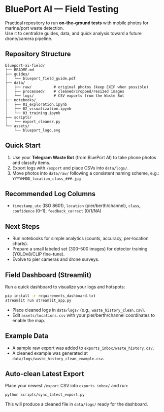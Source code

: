 # BluePort AI — Field Testing

Practical repository to run **on-the-ground tests** with mobile photos for marine/port waste detection.  
Use it to centralize guides, data, and quick analysis toward a future drone/camera pipeline.

## Repository Structure
```
blueport-ai-field/
├── README.md
├── guides/
│   └── blueport_field_guide.pdf
├── data/
│   ├── raw/          # original photos (keep EXIF when possible)
│   ├── processed/    # cleaned/cropped/resized images
│   └── logs/         # CSV exports from the Waste Bot
├── notebooks/
│   ├── 01_exploration.ipynb
│   ├── 02_visualization.ipynb
│   └── 03_training.ipynb
├── scripts/
│   └── export_cleaner.py
└── assets/
    └── blueport_logo.svg
```

## Quick Start
1. Use your **Telegram Waste Bot** (from BluePort AI) to take phone photos and classify items.
2. Export logs with `/export` and place CSVs into `data/logs/`.
3. Move photos into `data/raw/` following a consistent naming scheme, e.g.:
   `YYYYMMDD_location_class_###.jpg`

## Recommended Log Columns
- `timestamp_utc` (ISO 8601), `location` (pier/berth/channel), `class`, `confidence` (0–1), `feedback_correct` (0/1/NA)

## Next Steps
- Run notebooks for simple analytics (counts, accuracy, per-location charts).
- Prepare a small labeled set (300–500 images) for detector training (YOLOv8/CLIP fine-tune).
- Evolve to pier cameras and drone surveys.


## Field Dashboard (Streamlit)
Run a quick dashboard to visualize your logs and hotspots:

```bash
pip install -r requirements_dashboard.txt
streamlit run streamlit_app.py
```

- Place cleaned logs in `data/logs/` (e.g., `waste_history_clean.csv`).
- Edit `assets/locations.csv` with your pier/berth/channel coordinates to enable the map.


## Example Data
- A sample raw export was added to `exports_inbox/waste_history.csv`.
- A cleaned example was generated at `data/logs/waste_history_clean_example.csv`.

## Auto-clean Latest Export
Place your newest `/export` CSV into `exports_inbox/` and run:

```bash
python scripts/sync_latest_export.py
```
This will produce a cleaned file in `data/logs/` ready for the dashboard.
